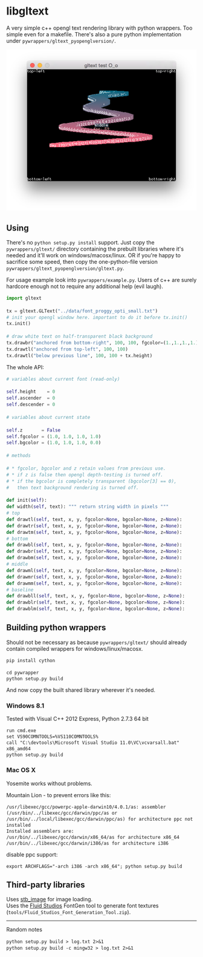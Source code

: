 libgltext
=========

A very simple c++ opengl text rendering library with python wrappers. Too simple even for a makefile. There's also a pure python implementation under ``pywrappers/gltext_pyopenglversion/``.

![](pywrapper/example.png)


Using
-----

There's no ``python setup.py install`` support. Just copy the ``pywrappers/gltext/`` directory containing the prebuilt libraries where it's needed and it'll work on windows/macosx/linux. OR if you're happy to sacrifice some speed, then copy the one-python-file version ``pywrappers/gltext_pyopenglversion/gltext.py``.

For usage example look into ``pywrappers/example.py``. Users of c++ are surely hardcore enough not to require any additional help (evil laugh).

```python
import gltext

tx = gltext.GLText("../data/font_proggy_opti_small.txt")
# init your opengl window here. important to do it before tx.init()
tx.init()

# draw white text on half-transparent black background
tx.drawbr("anchored from bottom-right", 100, 100, fgcolor=(1.,1.,1.,1.), bgcolor=(0.,0.,0.,0.5), z=1000.)
tx.drawtl("anchored from top-left", 100, 100)
tx.drawtl("below previous line", 100, 100 + tx.height)
```

The whole API:

```python
# variables about current font (read-only)

self.height    = 0
self.ascender  = 0
self.descender = 0

# variables about current state

self.z       = False
self.fgcolor = (1.0, 1.0, 1.0, 1.0)
self.bgcolor = (1.0, 1.0, 1.0, 0.0)

# methods

# * fgcolor, bgcolor and z retain values from previous use.
# * if z is false then opengl depth-testing is turned off.
# * if the bgcolor is completely transparent (bgcolor[3] == 0),
#   then text background rendering is turned off.

def init(self):
def width(self, text): """ return string width in pixels """
# top
def drawtl(self, text, x, y, fgcolor=None, bgcolor=None, z=None):
def drawtr(self, text, x, y, fgcolor=None, bgcolor=None, z=None):
def drawtm(self, text, x, y, fgcolor=None, bgcolor=None, z=None):
# bottom
def drawbl(self, text, x, y, fgcolor=None, bgcolor=None, z=None):
def drawbr(self, text, x, y, fgcolor=None, bgcolor=None, z=None):
def drawbm(self, text, x, y, fgcolor=None, bgcolor=None, z=None):
# middle
def drawml(self, text, x, y, fgcolor=None, bgcolor=None, z=None):
def drawmr(self, text, x, y, fgcolor=None, bgcolor=None, z=None):
def drawmm(self, text, x, y, fgcolor=None, bgcolor=None, z=None):
# baseline
def drawbll(self, text, x, y, fgcolor=None, bgcolor=None, z=None):
def drawblr(self, text, x, y, fgcolor=None, bgcolor=None, z=None):
def drawblm(self, text, x, y, fgcolor=None, bgcolor=None, z=None):
```


Building python wrappers
------------------------

Should not be necessary as because ``pywrappers/gltext/`` should already contain compiled wrappers for windows/linux/macosx.

    pip install cython

    cd pywrapper
    python setup.py build

And now copy the built shared library wherever it's needed.


### Windows 8.1

Tested with Visual C++ 2012 Express, Python 2.7.3 64 bit

    run cmd.exe
    set VS90COMNTOOLS=%VS110COMNTOOLS%
    call "C:\devtools\Microsoft Visual Studio 11.0\VC\vcvarsall.bat" x86_amd64
    python setup.py build


### Mac OS X

Yosemite works without problems.

Mountain Lion - to prevent errors like this:

    /usr/libexec/gcc/powerpc-apple-darwin10/4.0.1/as: assembler (/usr/bin/../libexec/gcc/darwin/ppc/as or /usr/bin/../local/libexec/gcc/darwin/ppc/as) for architecture ppc not installed
    Installed assemblers are:
    /usr/bin/../libexec/gcc/darwin/x86_64/as for architecture x86_64
    /usr/bin/../libexec/gcc/darwin/i386/as for architecture i386

disable ppc support:

    export ARCHFLAGS="-arch i386 -arch x86_64"; python setup.py build


Third-party libraries
---------------------

Uses [stb_image](http://nothings.org) for image loading.  
Uses the [Fluid Studios](http://www.paulnettle.com/) FontGen tool to generate font textures (``tools/Fluid_Studios_Font_Generation_Tool.zip``).


---

Random notes

`python setup.py build > log.txt 2>&1`  
`python setup.py build -c mingw32 > log.txt 2>&1`

